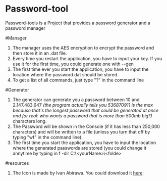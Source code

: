

# Password-tool

Password-tools is a Project that provides a password generator and a password manager

#Manager
1. The manager uses the AES encryption to encrypt the password and then store it in an 	.dat file.
2. Every time you restart the application, you have to input your key. If you use it for the first time, you could generate one with --gen
3. The first time ever you start the application, you have to input the location where the password.dat should be stored.
4. To get a list of all commands, just type "?" in the command line

#Generator
 1.  The generator can generate you a password between 10 and 2.147.483.647 *(the program actually tells you 536870911 is the max because that's the longest password that could be generated at once and for real: who wants a password that is more than 500mb big?)* characters long.
 2. The Password will be shown in the Console (if it has less than 250,000 characters) and will be written to a file (unless you turn that off by typing "wf" in the command line).
 3. The first time you start the application, you have to input the location where the generated passwords are stored (you could change it annytime by typing in f -dir 
 C:\\\<yourName>\\\<folde>
 
 #resources
 1. The Icon is made by Ivan Abirawa. You could download it [here](https://www.flaticon.com/de/kostenloses-icon/sperren_3183023?related_id=3183023&origin=search#): 
 
